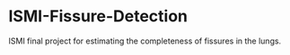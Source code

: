 # ISMI-Fissure-Detection
ISMI final project for estimating the completeness of fissures in the lungs.
